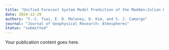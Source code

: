 ```yaml
---
title: "Unified Forecast System Model Prediction of the Madden–Julian Oscillation and East Pacific Teleconnections During Boreal Summer"
date: 2024-12-29
authors: "Y.-C. Tsai, E. D. Maloney, D. Kim, and S. J. Camargo"
journal: "Journal of Geophysical Research: Atmospheres"
status: "submitted"
---
```

Your publication content goes here.
